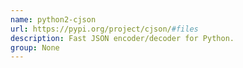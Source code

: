 ```yaml
---
name: python2-cjson
url: https://pypi.org/project/cjson/#files
description: Fast JSON encoder/decoder for Python.
group: None
---
```

